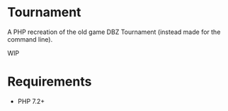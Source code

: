 # Tournament
A PHP recreation of the old game DBZ Tournament (instead made for the command line).

WIP

# Requirements
* PHP 7.2+
